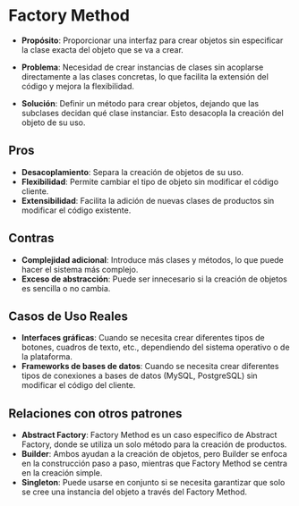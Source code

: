 # **Factory Method**

- **Propósito**: Proporcionar una interfaz para crear objetos sin especificar la clase exacta del objeto que se va a crear.

- **Problema**: Necesidad de crear instancias de clases sin acoplarse directamente a las clases concretas, lo que facilita la extensión del código y mejora la flexibilidad.

- **Solución**: Definir un método para crear objetos, dejando que las subclases decidan qué clase instanciar. Esto desacopla la creación del objeto de su uso.

## **Pros**

- **Desacoplamiento**: Separa la creación de objetos de su uso.
- **Flexibilidad**: Permite cambiar el tipo de objeto sin modificar el código cliente.
- **Extensibilidad**: Facilita la adición de nuevas clases de productos sin modificar el código existente.

## **Contras**

- **Complejidad adicional**: Introduce más clases y métodos, lo que puede hacer el sistema más complejo.
- **Exceso de abstracción**: Puede ser innecesario si la creación de objetos es sencilla o no cambia.

## **Casos de Uso Reales**

- **Interfaces gráficas**: Cuando se necesita crear diferentes tipos de botones, cuadros de texto, etc., dependiendo del sistema operativo o de la plataforma.
- **Frameworks de bases de datos**: Cuando se necesita crear diferentes tipos de conexiones a bases de datos (MySQL, PostgreSQL) sin modificar el código del cliente.

## **Relaciones con otros patrones**

- **Abstract Factory**: Factory Method es un caso específico de Abstract Factory, donde se utiliza un solo método para la creación de productos.
- **Builder**: Ambos ayudan a la creación de objetos, pero Builder se enfoca en la construcción paso a paso, mientras que Factory Method se centra en la creación simple.
- **Singleton**: Puede usarse en conjunto si se necesita garantizar que solo se cree una instancia del objeto a través del Factory Method.
